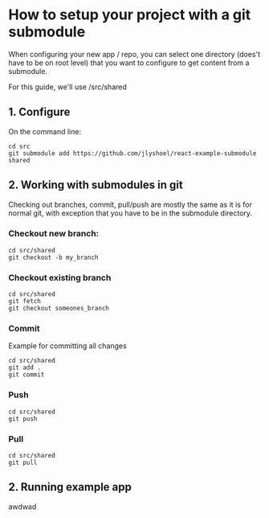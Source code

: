 # How to setup your project with a git submodule


When configuring your new app / repo, you can select one directory (does't have to be on root level) that you want to configure to get content from a submodule. 

For this guide, we'll use /src/shared





## 1. Configure

On the command line: 
```
cd src
git submodule add https://github.com/jlyshoel/react-example-submodule shared
```

## 2. Working with submodules in git

Checking out branches, commit, pull/push are mostly the same as it is for normal git, with exception that you have to be in the submodule directory.


### Checkout new branch:
```
cd src/shared
git checkout -b my_branch
```

### Checkout existing branch
```
cd src/shared
git fetch
git checkout someones_branch
```

### Commit

Example for committing all changes

```
cd src/shared
git add .
git commit
```


### Push

```
cd src/shared
git push
```

### Pull

```
cd src/shared
git pull
```



## 2. Running example app

awdwad
